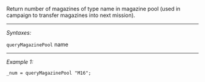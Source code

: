 Return number of magazines of type name in magazine pool (used in campaign to transfer magazines into next mission).


---
*Syntaxes:*

`queryMagazinePool` name

---
*Example 1:*

```sqf
_num = queryMagazinePool "M16";
```